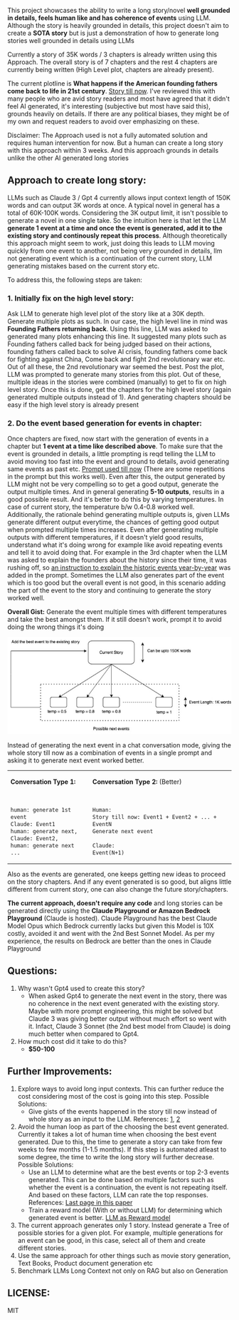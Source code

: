 This project showcases the ability to write a long story/novel **well grounded in details, feels human like and has coherence of events** using LLM. Although the story is heavily grounded in details, this project doesn't aim to create a **SOTA story** but is just a demonstration of how to generate long stories well grounded in details using LLMs

Currently a story of 35K words / 3 chapters is already written using this Approach. The overall story is of 7 chapters and the rest 4 chapters are currently being written (High Level plot, chapters are already present). 

The current plotline is **What happens if the American founding fathers come back to life in 21st century**. [Story till now](https://github.com/desik1998/NovelWithLLMs/blob/main/Novel.md). I've reviewed this with many people who are avid story readers and most have agreed that it didn't feel AI generated, it's interesting (subjective but most have said this), grounds heavily on details. If there are any political biases, they might be of my own and request readers to avoid over emphasizing on these.

Disclaimer: The Approach used is not a fully automated solution and requires human intervention for now. But a human can create a long story with this approach within 3 weeks. And this approach grounds in details unlike the other AI generated long stories

## Approach to create long story:
LLMs such as Claude 3 / Gpt 4 currently allows input context length of 150K words and can output 3K words at once. A typical novel in general has a total of 60K-100K words. Considering the 3K output limit, it isn't possible to generate a novel in one single take. So the intuition here is that let the LLM **generate 1 event at a time and once the event is generated, add it to the existing story and continously repeat this process**. Although theoretically this approach might seem to work, just doing this leads to LLM moving quickly from one event to another, not being very grounded in details, llm not generating event which is a continuation of the current story, LLM generating mistakes based on the current story etc. 

To address this, the following steps are taken:
### 1. Initially fix on the high level story:
Ask LLM to generate high level plot of the story like at a 30K depth. Generate multiple plots as such. In our case, the high level line in mind was **Founding Fathers returning back**. Using this line, LLM was asked to generated many plots enhancing this line. It suggested many plots such as Founding fathers called back for being judged based on their actions, founding fathers called back to solve AI crisis, founding fathers come back for fighting against China, Come back and fight 2nd revolutionary war etc. Out of all these, the 2nd revolutionary war seemed the best. Post the plot, LLM was prompted to generate many stories from this plot. Out of these, multiple ideas in the stories were combined (manually) to get to fix on high level story. Once this is done, get the chapters for the high level story (again generated multiple outputs instead of 1). And generating chapters should be easy if the high level story is already present

### 2. Do the event based generation for events in chapter:
Once chapters are fixed, now start with the generation of events in a chapter but **1 event at a time like described above**. To make sure that the event is grounded in details, a little prompting is reqd telling the LLM to avoid moving too fast into the event and ground to details, avoid generating same events as past etc. [Prompt used till now](https://github.com/desik1998/NovelWithLLMs/blob/main/PROMPT.md) (There are some repetitions in the prompt but this works well). Even after this, the output generated by LLM might not be very compelling so to get a good output, generate the output multiple times. And in general generating **5-10 outputs**, results in a good possible result. And it's better to do this by varying temperatures. In case of current story, the temperature b/w 0.4-0.8 worked well. Additionally, the rationale behind generating multiple outputs is, given LLMs generate different output everytime, the chances of getting good output when prompted multiple times increases. Even after generating multiple outputs with different temperatures, if it doesn't yield good results, understand what it's doing wrong for example like avoid repeating events and tell it to avoid doing that. For example in the 3rd chapter when the LLM was asked to explain the founders about the history since their time, it was rushing off, so [an instruction to explain the historic events year-by-year](https://github.com/desik1998/NovelWithLLMs/blob/main/HistoryChapterPrompt.md) was added in the prompt. Sometimes the LLM also generates part of the event which is too good but the overall event is not good, in this scenario adding the part of the event to the story and continuing to generate the story worked well. 

**Overall Gist:** Generate the event multiple times with different temperatures and take the best amongst them. If it still doesn't work, prompt it to avoid doing the wrong things it's doing

![Overall Event Generation](https://github.com/desik1998/NovelWithLLMs/blob/main/Next%20Events(1).jpg)

Instead of generating the next event in a chat conversation mode, giving the whole story till now as a combination of events in a single prompt and asking it to generate next event worked better. 

<table>

<tr>

<td>

**Conversation Type 1:**
```


human: generate 1st event
Claude: Event1
human: generate next, 
Claude: Event2, 
human: generate next ...

```
</td>

<td>  
   
**Conversation Type 2:** (Better)
```


Human:
Story till now: Event1 + Event2 + ... + EventN
Generate next event

Claude:
Event(N+1)

```

</td>

</tr>
</table>







Also as the events are generated, one keeps getting new ideas to proceed on the story chapters. And if any event generated is so good, but aligns little different from current story, one can also change the future story/chapters.

**The current approach, doesn't require any code** and long stories can be generated directly using the **Claude Playground or Amazon Bedrock Playground** (Claude is hosted). Claude Playground has the best Claude Model Opus which Bedrock currently lacks but given this Model is 10X costly, avoided it and went with the 2nd Best Sonnet Model. As per my experience, the results on Bedrock are better than the ones in Claude Playground

## Questions:
1. Why wasn't Gpt4 used to create this story?
    * When asked Gpt4 to generate the next event in the story, there was no coherence in the next event generated with the existing story. Maybe with more prompt engineering, this might be solved but Claude 3 was giving better output without much effort so went with it. Infact, Claude 3 Sonnet (the 2nd best model from Claude) is doing much better when compared to Gpt4. 
2. How much cost did it take to do this?
    * **$50-100**

## Further Improvements:
1. Explore ways to avoid long input contexts. This can further reduce the cost considering most of the cost is going into this step. Possible Solutions:
   * Give gists of the events happened in the story till now instead of whole story as an input to the LLM. References: [1](https://deepmind.google/research/publications/74917/), [2](https://arxiv.org/html/2310.00785v3)
2. Avoid the human loop as part of the choosing the best event generated. Currently it takes a lot of human time when choosing the best event generated. Due to this, the time to generate a story can take from few weeks to few months (1-1.5 months). If this step is automated atleast to some degree, the time to write the long story will further decrease. Possible Solutions:
   * Use an LLM to determine what are the best events or top 2-3 events generated. This can be done based on multiple factors such as whether the event is a continuation, the event is not repeating itself. And based on these factors, LLM can rate the top responses. References: [Last page in this paper](https://huggingface.co/papers/2308.06259)
   * Train a reward model (With or without LLM) for determining which generated event is better. [LLM as Reward model](https://arxiv.org/html/2401.10020v1)
3. The current approach generates only 1 story. Instead generate a Tree of possible stories for a given plot. For example, multiple generations for an event can be good, in this case, select all of them and create different stories.
4. Use the same approach for other things such as movie story generation, Text Books, Product document generation etc
5. Benchmark LLMs Long Context not only on RAG but also on Generation 

## LICENSE:
MIT
